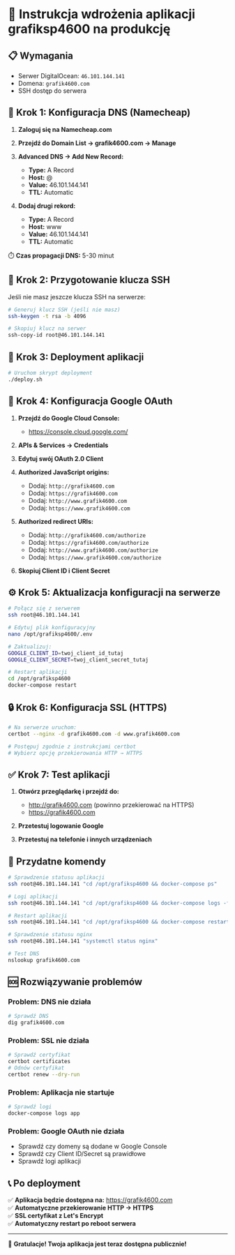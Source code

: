 # 🚀 Instrukcja wdrożenia aplikacji grafiksp4600 na produkcję

## 📋 Wymagania
- Serwer DigitalOcean: `46.101.144.141`
- Domena: `grafik4600.com`
- SSH dostęp do serwera

## 🔧 Krok 1: Konfiguracja DNS (Namecheap)

1. **Zaloguj się na Namecheap.com**
2. **Przejdź do Domain List → grafik4600.com → Manage**
3. **Advanced DNS → Add New Record:**
   - **Type:** A Record
   - **Host:** @
   - **Value:** 46.101.144.141
   - **TTL:** Automatic

4. **Dodaj drugi rekord:**
   - **Type:** A Record  
   - **Host:** www
   - **Value:** 46.101.144.141
   - **TTL:** Automatic

⏱️ **Czas propagacji DNS:** 5-30 minut

## 🔑 Krok 2: Przygotowanie klucza SSH

Jeśli nie masz jeszcze klucza SSH na serwerze:

```bash
# Generuj klucz SSH (jeśli nie masz)
ssh-keygen -t rsa -b 4096

# Skopiuj klucz na serwer
ssh-copy-id root@46.101.144.141
```

## 🚀 Krok 3: Deployment aplikacji

```bash
# Uruchom skrypt deployment
./deploy.sh
```

## 🔐 Krok 4: Konfiguracja Google OAuth

1. **Przejdź do Google Cloud Console:**
   - https://console.cloud.google.com/

2. **APIs & Services → Credentials**

3. **Edytuj swój OAuth 2.0 Client**

4. **Authorized JavaScript origins:**
   - Dodaj: `http://grafik4600.com`
   - Dodaj: `https://grafik4600.com`
   - Dodaj: `http://www.grafik4600.com`
   - Dodaj: `https://www.grafik4600.com`

5. **Authorized redirect URIs:**
   - Dodaj: `http://grafik4600.com/authorize`
   - Dodaj: `https://grafik4600.com/authorize`
   - Dodaj: `http://www.grafik4600.com/authorize`
   - Dodaj: `https://www.grafik4600.com/authorize`

6. **Skopiuj Client ID i Client Secret**

## ⚙️ Krok 5: Aktualizacja konfiguracji na serwerze

```bash
# Połącz się z serwerem
ssh root@46.101.144.141

# Edytuj plik konfiguracyjny
nano /opt/grafiksp4600/.env

# Zaktualizuj:
GOOGLE_CLIENT_ID=twoj_client_id_tutaj
GOOGLE_CLIENT_SECRET=twoj_client_secret_tutaj

# Restart aplikacji
cd /opt/grafiksp4600
docker-compose restart
```

## 🔒 Krok 6: Konfiguracja SSL (HTTPS)

```bash
# Na serwerze uruchom:
certbot --nginx -d grafik4600.com -d www.grafik4600.com

# Postępuj zgodnie z instrukcjami certbot
# Wybierz opcję przekierowania HTTP → HTTPS
```

## ✅ Krok 7: Test aplikacji

1. **Otwórz przeglądarkę i przejdź do:**
   - http://grafik4600.com (powinno przekierować na HTTPS)
   - https://grafik4600.com

2. **Przetestuj logowanie Google**

3. **Przetestuj na telefonie i innych urządzeniach**

## 🔧 Przydatne komendy

```bash
# Sprawdzenie statusu aplikacji
ssh root@46.101.144.141 "cd /opt/grafiksp4600 && docker-compose ps"

# Logi aplikacji
ssh root@46.101.144.141 "cd /opt/grafiksp4600 && docker-compose logs -f"

# Restart aplikacji
ssh root@46.101.144.141 "cd /opt/grafiksp4600 && docker-compose restart"

# Sprawdzenie statusu nginx
ssh root@46.101.144.141 "systemctl status nginx"

# Test DNS
nslookup grafik4600.com
```

## 🆘 Rozwiązywanie problemów

### Problem: DNS nie działa
```bash
# Sprawdź DNS
dig grafik4600.com
```

### Problem: SSL nie działa
```bash
# Sprawdź certyfikat
certbot certificates
# Odnów certyfikat
certbot renew --dry-run
```

### Problem: Aplikacja nie startuje
```bash
# Sprawdź logi
docker-compose logs app
```

### Problem: Google OAuth nie działa
- Sprawdź czy domeny są dodane w Google Console
- Sprawdź czy Client ID/Secret są prawidłowe
- Sprawdź logi aplikacji

## 📞 Po deployment

✅ **Aplikacja będzie dostępna na:** https://grafik4600.com  
✅ **Automatyczne przekierowanie HTTP → HTTPS**  
✅ **SSL certyfikat z Let's Encrypt**  
✅ **Automatyczny restart po reboot serwera**  

---

🎉 **Gratulacje! Twoja aplikacja jest teraz dostępna publicznie!**
